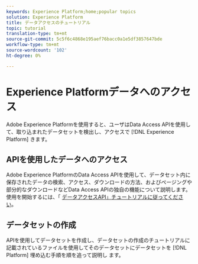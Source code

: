 ```yaml
---
keywords: Experience Platform;home;popular topics
solution: Experience Platform
title: データアクセスのチュートリアル
topic: tutorial
translation-type: tm+mt
source-git-commit: 5c5f6c4868e195aef76bacc0a1e5df3857647bde
workflow-type: tm+mt
source-wordcount: '102'
ht-degree: 0%

---
```



# Experience Platformデータへのアクセス

Adobe Experience Platformを使用すると、ユーザはData Access APIを使用して、取り込まれたデータセットを検出し、アクセスで [!DNL Experience Platform] きます。

## APIを使用したデータへのアクセス

Adobe Experience PlatformのData Access APIを使用して、データセット内に保存されたデータの検索、アクセス、ダウンロードの方法、およびページングや部分的なダウンロードなどData Access APIの独自の機能について説明します。 使用を開始するには、「 [データアクセスAPI」チュートリアルに従ってください](../data-access/tutorials/dataset-data.md)。

## データセットの作成

APIを使用してデータセットを作成し、データセットの作成のチュートリアルに記載されているファイルを使用してそのデータセットにデータセットを [!DNL Platform] 埋め込む手順を順を追って説明し [](../catalog/datasets/create.md)ます。